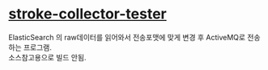 # [stroke-collector-tester](https://ttajun.github.io/) 

ElasticSearch 의 raw데이터를 읽어와서 전송포맷에 맞게 변경 후 ActiveMQ로 전송하는 프로그램.    
소스참고용으로 빌드 안됨.
